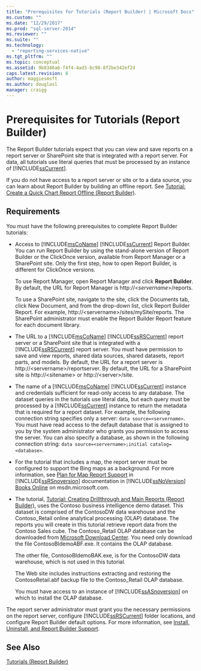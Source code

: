 ```yaml
---
title: "Prerequisites for Tutorials (Report Builder) | Microsoft Docs"
ms.custom: ""
ms.date: "12/29/2017"
ms.prod: "sql-server-2014"
ms.reviewer: ""
ms.suite: ""
ms.technology: 
  - "reporting-services-native"
ms.tgt_pltfrm: ""
ms.topic: conceptual
ms.assetid: 9b8346a6-f4f4-4ad3-bc98-8f2be342ef2d
caps.latest.revision: 8
author: maggiesmsft
ms.author: douglasl
manager: craigg
---
```

# Prerequisites for Tutorials (Report Builder)
  The Report Builder tutorials expect that you can view and save reports on a report server or SharePoint site that is integrated with a report server. For data, all tutorials use literal queries that must be processed by an instance of [!INCLUDE[ssCurrent](../includes/sscurrent-md.md)].  
  
 If you do not have access to a report server or site or to a data source, you can learn about Report Builder by building an offline report. See [Tutorial: Create a Quick Chart Report Offline &#40;Report Builder&#41;](report-builder/tutorial-create-a-quick-chart-report-offline-report-builder.md).  
  
## Requirements  
 You must have the following prerequisites to complete Report Builder tutorials:  
  
-   Access to [!INCLUDE[msCoName](../includes/msconame-md.md)] [!INCLUDE[ssCurrent](../includes/sscurrent-md.md)] Report Builder. You can run Report Builder by using the stand-alone version of Report Builder or the ClickOnce version, available from Report Manager or a SharePoint site. Only the first step, how to open Report Builder, is different for ClickOnce versions.  
  
     To use Report Manager, open Report Manager and click **Report Builder**. By default, the URL for Report Manager is http://\<*servername*>/reports.  
  
     To use a SharePoint site, navigate to the site, click the Documents tab, click New Document, and from the drop-down list, click Report Builder Report. For example, http://\<servername>/sites/mySite/reports. The SharePoint administrator must enable the Report Builder Report feature for each document library.  
  
-   The URL to a [!INCLUDE[msCoName](../includes/msconame-md.md)] [!INCLUDE[ssRSCurrent](../includes/ssrscurrent-md.md)] report server or a SharePoint site that is integrated with a [!INCLUDE[ssRSCurrent](../includes/ssrscurrent-md.md)] report server. You must have permission to save and view reports, shared data sources, shared datasets, report parts, and models. By default, the URL for a report server is http://\<servername>/reportserver. By default, the URL for a SharePoint site is http://\<sitename> or http://\<server>/site.  
  
-   The name of a [!INCLUDE[msCoName](../includes/msconame-md.md)] [!INCLUDE[ssCurrent](../includes/sscurrent-md.md)] instance and credentials sufficient for read-only access to any database. The dataset queries in the tutorials use literal data, but each query must be processed by a [!INCLUDE[ssCurrent](../includes/sscurrent-md.md)] instance to return the metadata that is required for a report dataset. For example, the following connection string specifies only a server: `data source=<servername>`. You must have read access to the default database that is assigned to you by the system administrator who grants you permission to access the server. You can also specify a database, as shown in the following connection string: `data source=<servername>;initial catalog=<database>`.  
  
-   For the tutorial that includes a map, the report server must be configured to support the Bing maps as a background. For more information, see [Plan for Map Report Support](plan-for-map-report-support.md) in [!INCLUDE[ssRSnoversion](../includes/ssrsnoversion-md.md)] documentation in [!INCLUDE[ssNoVersion](../includes/ssnoversion-md.md)] [Books Online](http://go.microsoft.com/fwlink/?LinkId=154888) on msdn.microsoft.com.  
  
-   The tutorial, [Tutorial: Creating Drillthrough and Main Reports &#40;Report Builder&#41;](tutorial-creating-drillthrough-and-main-reports-report-builder.md), uses the Contoso business intelligence demo dataset. This dataset is comprised of the ContosoDW data warehouse and the Contoso_Retail online analytical processing (OLAP) database. The reports you will create in this tutorial retrieve report data from the Contoso Sales cube. The Contoso_Retail OLAP database can be downloaded from [Microsoft Download Center](http://go.microsoft.com/fwlink/?LinkID=191575). You need only download the file ContosoBIdemoABF.exe. It contains the OLAP database.  
  
     The other file, ContosoBIdemoBAK.exe, is for the ContosoDW data warehouse, which is not used in this tutorial.  
  
     The Web site includes instructions extracting and restoring the ContosoRetail.abf backup file to the Contoso_Retail OLAP database.  
  
     You must have access to an instance of [!INCLUDE[ssASnoversion](../includes/ssasnoversion-md.md)] on which to install the OLAP database.  
  
 The report server administrator must grant you the necessary permissions on the report server, configure [!INCLUDE[ssRSCurrent](../includes/ssrscurrent-md.md)] folder locations, and configure Report Builder default options. For more information, see [Install, Uninstall, and Report Builder Support](install-uninstall-and-report-builder-support.md).  
  
## See Also  
 [Tutorials &#40;Report Builder&#41;](report-builder-tutorials.md)  
  
  
